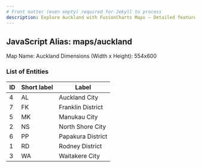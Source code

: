 ```yaml
---
# Front matter (even empty) required for Jekyll to process
description: Explore Auckland with FusionCharts Maps – Detailed features for seamless integration. Try now & enhance your data visualization today! 
---
```


## JavaScript Alias: maps/auckland

Map Name: Auckland
Dimensions (Width x Height): 554x600

### List of Entities

| ID  | Short label | Label             |
| --- | ----------- | ----------------- |
| 4   | AL          | Auckland City     |
| 7   | FK          | Franklin District |
| 5   | MK          | Manukau City      |
| 2   | NS          | North Shore City  |
| 6   | PP          | Papakura District |
| 1   | RD          | Rodney District   |
| 3   | WA          | Waitakere City    |
